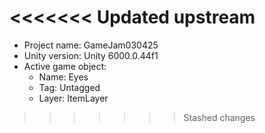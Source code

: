 <<<<<<< Updated upstream
=======
<!-- UNITY CODE ASSIST INSTRUCTIONS START -->
- Project name: GameJam030425
- Unity version: Unity 6000.0.44f1
- Active game object:
  - Name: Eyes
  - Tag: Untagged
  - Layer: ItemLayer
<!-- UNITY CODE ASSIST INSTRUCTIONS END -->
>>>>>>> Stashed changes